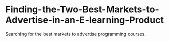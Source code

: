 # Finding-the-Two-Best-Markets-to-Advertise-in-an-E-learning-Product
Searching for the best markets to advertise programming courses.
